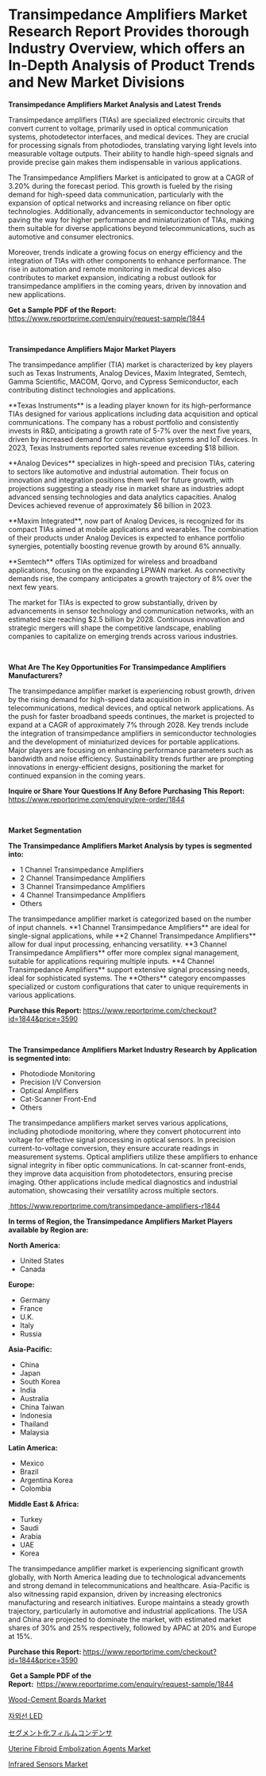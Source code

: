 <p><h1>Transimpedance Amplifiers Market Research Report Provides thorough Industry Overview, which offers an In-Depth Analysis of Product Trends and New Market Divisions</h1></p><p><strong>Transimpedance Amplifiers Market Analysis and Latest Trends</strong></p>
<p><p>Transimpedance amplifiers (TIAs) are specialized electronic circuits that convert current to voltage, primarily used in optical communication systems, photodetector interfaces, and medical devices. They are crucial for processing signals from photodiodes, translating varying light levels into measurable voltage outputs. Their ability to handle high-speed signals and provide precise gain makes them indispensable in various applications.</p><p>The Transimpedance Amplifiers Market is anticipated to grow at a CAGR of 3.20% during the forecast period. This growth is fueled by the rising demand for high-speed data communication, particularly with the expansion of optical networks and increasing reliance on fiber optic technologies. Additionally, advancements in semiconductor technology are paving the way for higher performance and miniaturization of TIAs, making them suitable for diverse applications beyond telecommunications, such as automotive and consumer electronics. </p><p>Moreover, trends indicate a growing focus on energy efficiency and the integration of TIAs with other components to enhance performance. The rise in automation and remote monitoring in medical devices also contributes to market expansion, indicating a robust outlook for transimpedance amplifiers in the coming years, driven by innovation and new applications.</p></p>
<p><strong>Get a Sample PDF of the Report:&nbsp;</strong> <a href="https://www.reportprime.com/enquiry/request-sample/1844">https://www.reportprime.com/enquiry/request-sample/1844</a></p>
<p>&nbsp;</p>
<p><strong>Transimpedance Amplifiers Major Market Players</strong></p>
<p><p>The transimpedance amplifier (TIA) market is characterized by key players such as Texas Instruments, Analog Devices, Maxim Integrated, Semtech, Gamma Scientific, MACOM, Qorvo, and Cypress Semiconductor, each contributing distinct technologies and applications.</p><p>**Texas Instruments** is a leading player known for its high-performance TIAs designed for various applications including data acquisition and optical communications. The company has a robust portfolio and consistently invests in R&D, anticipating a growth rate of 5-7% over the next five years, driven by increased demand for communication systems and IoT devices. In 2023, Texas Instruments reported sales revenue exceeding $18 billion.</p><p>**Analog Devices** specializes in high-speed and precision TIAs, catering to sectors like automotive and industrial automation. Their focus on innovation and integration positions them well for future growth, with projections suggesting a steady rise in market share as industries adopt advanced sensing technologies and data analytics capacities. Analog Devices achieved revenue of approximately $6 billion in 2023.</p><p>**Maxim Integrated**, now part of Analog Devices, is recognized for its compact TIAs aimed at mobile applications and wearables. The combination of their products under Analog Devices is expected to enhance portfolio synergies, potentially boosting revenue growth by around 6% annually.</p><p>**Semtech** offers TIAs optimized for wireless and broadband applications, focusing on the expanding LPWAN market. As connectivity demands rise, the company anticipates a growth trajectory of 8% over the next few years.</p><p>The market for TIAs is expected to grow substantially, driven by advancements in sensor technology and communication networks, with an estimated size reaching $2.5 billion by 2028. Continuous innovation and strategic mergers will shape the competitive landscape, enabling companies to capitalize on emerging trends across various industries.</p></p>
<p>&nbsp;</p>
<p><strong>What Are The Key Opportunities For Transimpedance Amplifiers Manufacturers?</strong></p>
<p><p>The transimpedance amplifier market is experiencing robust growth, driven by the rising demand for high-speed data acquisition in telecommunications, medical devices, and optical network applications. As the push for faster broadband speeds continues, the market is projected to expand at a CAGR of approximately 7% through 2028. Key trends include the integration of transimpedance amplifiers in semiconductor technologies and the development of miniaturized devices for portable applications. Major players are focusing on enhancing performance parameters such as bandwidth and noise efficiency. Sustainability trends further are prompting innovations in energy-efficient designs, positioning the market for continued expansion in the coming years.</p></p>
<p><strong>Inquire or Share Your Questions If Any Before Purchasing This Report:</strong> <a href="https://www.reportprime.com/enquiry/pre-order/1844">https://www.reportprime.com/enquiry/pre-order/1844</a></p>
<p>&nbsp;</p>
<p><strong>Market Segmentation</strong></p>
<p><strong>The Transimpedance Amplifiers Market Analysis by types is segmented into:</strong></p>
<p><ul><li>1 Channel Transimpedance Amplifiers</li><li>2 Channel Transimpedance Amplifiers</li><li>3 Channel Transimpedance Amplifiers</li><li>4 Channel Transimpedance Amplifiers</li><li>Others</li></ul></p>
<p><p>The transimpedance amplifier market is categorized based on the number of input channels. **1 Channel Transimpedance Amplifiers** are ideal for single-signal applications, while **2 Channel Transimpedance Amplifiers** allow for dual input processing, enhancing versatility. **3 Channel Transimpedance Amplifiers** offer more complex signal management, suitable for applications requiring multiple inputs. **4 Channel Transimpedance Amplifiers** support extensive signal processing needs, ideal for sophisticated systems. The **Others** category encompasses specialized or custom configurations that cater to unique requirements in various applications.</p></p>
<p><strong>Purchase this Report:&nbsp;</strong><a href="https://www.reportprime.com/checkout?id=1844&price=3590">https://www.reportprime.com/checkout?id=1844&price=3590</a></p>
<p>&nbsp;</p>
<p><strong>The Transimpedance Amplifiers Market Industry Research by Application is segmented into:</strong></p>
<p><ul><li>Photodiode Monitoring</li><li>Precision I/V Conversion</li><li>Optical Amplifiers</li><li>Cat-Scanner Front-End</li><li>Others</li></ul></p>
<p><p>The transimpedance amplifiers market serves various applications, including photodiode monitoring, where they convert photocurrent into voltage for effective signal processing in optical sensors. In precision current-to-voltage conversion, they ensure accurate readings in measurement systems. Optical amplifiers utilize these amplifiers to enhance signal integrity in fiber optic communications. In cat-scanner front-ends, they improve data acquisition from photodetectors, ensuring precise imaging. Other applications include medical diagnostics and industrial automation, showcasing their versatility across multiple sectors.</p></p>
<p><a href="https://www.reportprime.com/transimpedance-amplifiers-r1844">&nbsp;https://www.reportprime.com/transimpedance-amplifiers-r1844</a></p>
<p><strong>In terms of Region, the Transimpedance Amplifiers Market Players available by Region are:</strong></p>
<p>
    <p> <strong> North America: </strong>
        <ul>
            <li>United States</li>
            <li>Canada</li>
        </ul>
        </p> 
    <p> <strong> Europe: </strong>
        <ul>
            <li>Germany</li>
            <li>France</li>
            <li>U.K.</li>
            <li>Italy</li>
            <li>Russia</li>
        </ul>
        </p> 
    <p> <strong> Asia-Pacific: </strong>
        <ul>
            <li>China</li>
            <li>Japan</li>
            <li>South Korea</li>
            <li>India</li>
            <li>Australia</li>
            <li>China Taiwan</li>
            <li>Indonesia</li>
            <li>Thailand</li>
            <li>Malaysia</li>
        </ul>
        </p> 
    <p> <strong> Latin America: </strong>
        <ul>
            <li>Mexico</li>
            <li>Brazil</li>
            <li>Argentina Korea</li>
            <li>Colombia</li>
        </ul>
        </p> 
    <p> <strong> Middle East & Africa: </strong>
        <ul>
            <li>Turkey</li>
            <li>Saudi</li>
            <li>Arabia</li>
            <li>UAE</li>
            <li>Korea</li>
        </ul>
    </p>
    </p>
<p><p>The transimpedance amplifier market is experiencing significant growth globally, with North America leading due to technological advancements and strong demand in telecommunications and healthcare. Asia-Pacific is also witnessing rapid expansion, driven by increasing electronics manufacturing and research initiatives. Europe maintains a steady growth trajectory, particularly in automotive and industrial applications. The USA and China are projected to dominate the market, with estimated market shares of 30% and 25% respectively, followed by APAC at 20% and Europe at 15%.</p></p>
<p><strong>Purchase this Report: </strong><a href="https://www.reportprime.com/checkout?id=1844&price=3590">https://www.reportprime.com/checkout?id=1844&price=3590</a></p>
<p>&nbsp;<strong>Get a Sample PDF of the Report:&nbsp;&nbsp;</strong><a href="https://www.reportprime.com/enquiry/request-sample/1844">https://www.reportprime.com/enquiry/request-sample/1844</a></p>
<p><strong></strong></p>
<p><p><a href="https://issuu.com/reportprime-2/docs/wood-cement-boards-market-size-2030_ad2563d212e09d">Wood-Cement Boards Market</a></p><p><a href="https://medium.com/@darianswift1922_33282/uv-led-%EC%8B%9C%EC%9E%A5-%EC%A7%80%ED%91%9C-%EC%8B%9C%EC%9E%A5-%EA%B7%9C%EB%AA%A8-%EC%A7%80%EC%97%AD%EB%B3%84-%EB%B6%84%EC%84%9D-%EC%8B%9C%EC%9E%A5-%EC%B0%B8%EA%B0%80%EC%9E%90-%EB%B6%84%EC%84%9D-%EB%B0%8F-%EC%98%88%EC%B8%A1-2024-2031-d80b3ec1d9b2">자외선 LED</a></p><p><a href="https://medium.com/@gusbarrows/%E5%88%86%E5%89%B2%E3%83%95%E3%82%A3%E3%83%AB%E3%83%A0%E3%82%B3%E3%83%B3%E3%83%87%E3%83%B3%E3%82%B5%E5%B8%82%E5%A0%B4%E8%A6%8F%E6%A8%A1-%E6%88%90%E9%95%B7%E5%8B%95%E5%90%91-%E7%B5%B1%E8%A8%88%E3%83%87%E3%83%BC%E3%82%BF-%E4%BA%88%E6%B8%AC-2024%E5%B9%B4-2031%E5%B9%B4-ff71261a1a99">セグメント化フィルムコンデンサ</a></p><p><a href="https://issuu.com/reportprime-2/docs/uterine-fibroid-embolization-agents_5d420dbc26fdbc">Uterine Fibroid Embolization Agents Market</a></p><p><a href="https://www.linkedin.com/pulse/insights-infrared-sensors-market-share-competitive-landscape-uyhlf?trackingId=VpHsmT9dTDO3V33SDN3Uvw%3D%3D">Infrared Sensors Market</a></p></p>